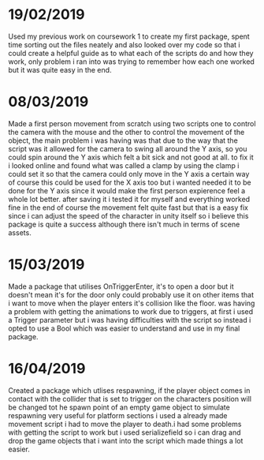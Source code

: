 # 19/02/2019
Used my previous work on coursework 1 to create my first package, spent time sorting out the files neately and also looked over my code
so that i could create a helpful guide as to what each of the  scripts do and how they work, only problem i ran into was trying to remember how
each one worked but it was quite easy in the end.

# 08/03/2019
Made a first person movement from scratch using two scripts one to control the camera with the mouse and the other to control the movement of the object, the main problem i was having was that due to the way that the script was it allowed for the camera to swing all around the Y axis, so you could spin around the Y axis which felt a bit sick and not good at all. to fix it i looked online and found what was called a clamp by using the clamp i could set it so that the camera could only move in the Y axis a certain way of course this could be used for the X axis too but i wanted needed it to be done for the Y axis since it would make the first person expierence feel a whole lot better. after saving it i tested it for myself and everything worked fine in the end of course the movement felt quite fast but that is a easy fix since i can adjust the speed of the character in unity itself so i believe this package is quite a success although there isn't much in terms of scene assets.

# 15/03/2019
Made a package that utilises OnTriggerEnter, it's to open a door but it doesn't mean it's for the door only could probably use it on other 
items that i want to move when the player enters it's collision like the floor. was having a problem with getting the animations to work
due to triggers, at first i used a Trigger parameter but i was having difficulties with the script so instead i opted to use a Bool which was easier to understand and use in my final package.

# 16/04/2019
Created a package which utlises respawning, if the player object comes in contact with the collider that is set to trigger on the characters position will be changed tot he spawn point of an empty game object to simulate respawning very useful for platform sections i used a already made movement script i had to move the player to death.i had some problems with getting the script to work but i used serializefield so i can drag and drop the game objects that i want into the script which made things a lot easier.
